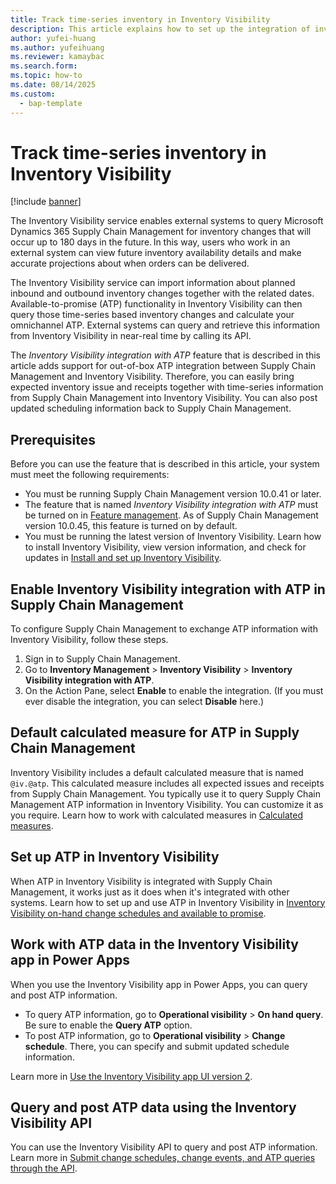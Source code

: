 ```yaml
---
title: Track time-series inventory in Inventory Visibility
description: This article explains how to set up the integration of inventory time-series data in Microsoft Dynamics 365 Supply Chain Management with Inventory Visibility so that you can query the projected inventory by date and calculate ATP.
author: yufei-huang
ms.author: yufeihuang
ms.reviewer: kamaybac
ms.search.form:
ms.topic: how-to
ms.date: 08/14/2025
ms.custom: 
  - bap-template
---
```


# Track time-series inventory in Inventory Visibility

[!include [banner](../includes/banner.md)]

The Inventory Visibility service enables external systems to query Microsoft Dynamics 365 Supply Chain Management for inventory changes that will occur up to 180 days in the future. In this way, users who work in an external system can view future inventory availability details and make accurate projections about when orders can be delivered.

The Inventory Visibility service can import information about planned inbound and outbound inventory changes together with the related dates. Available-to-promise (ATP) functionality in Inventory Visibility can then query those time-series based inventory changes and calculate your omnichannel ATP. External systems can query and retrieve this information from Inventory Visibility in near-real time by calling its API.

The *Inventory Visibility integration with ATP* feature that is described in this article adds support for out-of-box ATP integration between Supply Chain Management and Inventory Visibility. Therefore, you can easily bring expected inventory issue and receipts together with time-series information from Supply Chain Management into Inventory Visibility. You can also post updated scheduling information back to Supply Chain Management.

## Prerequisites

Before you can use the feature that is described in this article, your system must meet the following requirements:

- You must be running Supply Chain Management version 10.0.41 or later.
- The feature that is named *Inventory Visibility integration with ATP* must be turned on in [Feature management](../../fin-ops-core/fin-ops/get-started/feature-management/feature-management-overview.md). As of Supply Chain Management version 10.0.45, this feature is turned on by default.
- You must be running the latest version of Inventory Visibility. Learn how to install Inventory Visibility, view version information, and check for updates in [Install and set up Inventory Visibility](inventory-visibility-setup.md).

## Enable Inventory Visibility integration with ATP in Supply Chain Management

To configure Supply Chain Management to exchange ATP information with Inventory Visibility, follow these steps.

1. Sign in to Supply Chain Management.
1. Go to **Inventory Management** \> **Inventory Visibility** \> **Inventory Visibility integration with ATP**.
1. On the Action Pane, select **Enable** to enable the integration. (If you must ever disable the integration, you can select **Disable** here.)

## Default calculated measure for ATP in Supply Chain Management

Inventory Visibility includes a default calculated measure that is named `@iv.@atp`. This calculated measure includes all expected issues and receipts from Supply Chain Management. You typically use it to query Supply Chain Management ATP information in Inventory Visibility. You can customize it as you require. Learn how to work with calculated measures in [Calculated measures](inventory-visibility-configuration.md#calculated-measures).

## Set up ATP in Inventory Visibility

When ATP in Inventory Visibility is integrated with Supply Chain Management, it works just as it does when it's integrated with other systems. Learn how to set up and use ATP in Inventory Visibility in [Inventory Visibility on-hand change schedules and available to promise](inventory-visibility-available-to-promise.md).

## Work with ATP data in the Inventory Visibility app in Power Apps

When you use the Inventory Visibility app in Power Apps, you can query and post ATP information.

- To query ATP information, go to **Operational visibility** \> **On hand query**. Be sure to enable the **Query ATP** option.
- To post ATP information, go to **Operational visibility** \> **Change schedule**. There, you can specify and submit updated schedule information.

Learn more in [Use the Inventory Visibility app UI version 2](inventory-visibility-power-platform.md).

## Query and post ATP data using the Inventory Visibility API

You can use the Inventory Visibility API to query and post ATP information. Learn more in [Submit change schedules, change events, and ATP queries through the API](inventory-visibility-available-to-promise.md#api-urls).
